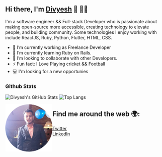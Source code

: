 ## Hi there, I'm [Divyesh](https://www.linkedin.com/in/divyesh-patel-2a15a6107) 👋 :man:&zwj;💻

<!--![image](./img.jpg) -->

I'm a software engineer && Full-stack Developer who is passionate about making open-source more accessible, creating technology to elevate people, and building community. Some technologies I enjoy working with include ReactJS, Ruby, Python, Flutter, HTML, CSS.

- 🔭 I’m currently working as Freelance Developer
- 🌱 I’m currently learning Ruby on Rails.
- 👯 I’m looking to collaborate with other Developers.
- ⚡ Fun fact: I Love Playing cricket && Football
- 💻 I'm looking for a new opportunies

### Github Stats

![Divyesh's GitHub Stats](https://github-readme-stats.vercel.app/api?username=div685&show_icons=true&theme=dracula) 
![Top Langs](https://github-readme-stats.vercel.app/api/top-langs/?username=div685&layout=compact&theme=dracula)



<img src="./div.png" align="left" width=150 height=150 /> 

## Find me around the web :earth_africa:: 
   - [Twitter](https://twitter.com/div_685)
   - [LinkedIn](https://www.linkedin.com/in/divyesh-patel-2a15a6107)
 
